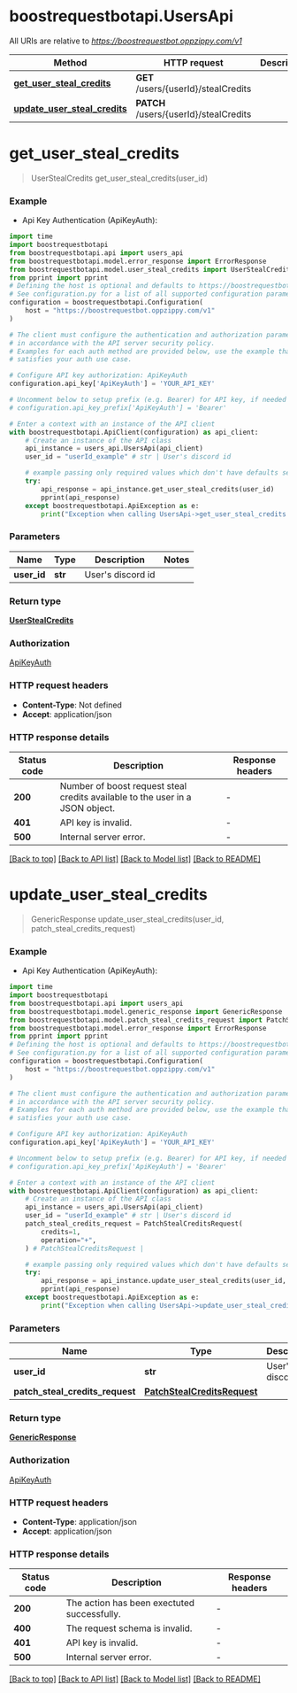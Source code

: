 # boostrequestbotapi.UsersApi

All URIs are relative to *https://boostrequestbot.oppzippy.com/v1*

Method | HTTP request | Description
------------- | ------------- | -------------
[**get_user_steal_credits**](UsersApi.md#get_user_steal_credits) | **GET** /users/{userId}/stealCredits | 
[**update_user_steal_credits**](UsersApi.md#update_user_steal_credits) | **PATCH** /users/{userId}/stealCredits | 


# **get_user_steal_credits**
> UserStealCredits get_user_steal_credits(user_id)



### Example

* Api Key Authentication (ApiKeyAuth):

```python
import time
import boostrequestbotapi
from boostrequestbotapi.api import users_api
from boostrequestbotapi.model.error_response import ErrorResponse
from boostrequestbotapi.model.user_steal_credits import UserStealCredits
from pprint import pprint
# Defining the host is optional and defaults to https://boostrequestbot.oppzippy.com/v1
# See configuration.py for a list of all supported configuration parameters.
configuration = boostrequestbotapi.Configuration(
    host = "https://boostrequestbot.oppzippy.com/v1"
)

# The client must configure the authentication and authorization parameters
# in accordance with the API server security policy.
# Examples for each auth method are provided below, use the example that
# satisfies your auth use case.

# Configure API key authorization: ApiKeyAuth
configuration.api_key['ApiKeyAuth'] = 'YOUR_API_KEY'

# Uncomment below to setup prefix (e.g. Bearer) for API key, if needed
# configuration.api_key_prefix['ApiKeyAuth'] = 'Bearer'

# Enter a context with an instance of the API client
with boostrequestbotapi.ApiClient(configuration) as api_client:
    # Create an instance of the API class
    api_instance = users_api.UsersApi(api_client)
    user_id = "userId_example" # str | User's discord id

    # example passing only required values which don't have defaults set
    try:
        api_response = api_instance.get_user_steal_credits(user_id)
        pprint(api_response)
    except boostrequestbotapi.ApiException as e:
        print("Exception when calling UsersApi->get_user_steal_credits: %s\n" % e)
```


### Parameters

Name | Type | Description  | Notes
------------- | ------------- | ------------- | -------------
 **user_id** | **str**| User&#39;s discord id |

### Return type

[**UserStealCredits**](UserStealCredits.md)

### Authorization

[ApiKeyAuth](../README.md#ApiKeyAuth)

### HTTP request headers

 - **Content-Type**: Not defined
 - **Accept**: application/json


### HTTP response details
| Status code | Description | Response headers |
|-------------|-------------|------------------|
**200** | Number of boost request steal credits available to the user in a JSON object. |  -  |
**401** | API key is invalid. |  -  |
**500** | Internal server error. |  -  |

[[Back to top]](#) [[Back to API list]](../README.md#documentation-for-api-endpoints) [[Back to Model list]](../README.md#documentation-for-models) [[Back to README]](../README.md)

# **update_user_steal_credits**
> GenericResponse update_user_steal_credits(user_id, patch_steal_credits_request)



### Example

* Api Key Authentication (ApiKeyAuth):

```python
import time
import boostrequestbotapi
from boostrequestbotapi.api import users_api
from boostrequestbotapi.model.generic_response import GenericResponse
from boostrequestbotapi.model.patch_steal_credits_request import PatchStealCreditsRequest
from boostrequestbotapi.model.error_response import ErrorResponse
from pprint import pprint
# Defining the host is optional and defaults to https://boostrequestbot.oppzippy.com/v1
# See configuration.py for a list of all supported configuration parameters.
configuration = boostrequestbotapi.Configuration(
    host = "https://boostrequestbot.oppzippy.com/v1"
)

# The client must configure the authentication and authorization parameters
# in accordance with the API server security policy.
# Examples for each auth method are provided below, use the example that
# satisfies your auth use case.

# Configure API key authorization: ApiKeyAuth
configuration.api_key['ApiKeyAuth'] = 'YOUR_API_KEY'

# Uncomment below to setup prefix (e.g. Bearer) for API key, if needed
# configuration.api_key_prefix['ApiKeyAuth'] = 'Bearer'

# Enter a context with an instance of the API client
with boostrequestbotapi.ApiClient(configuration) as api_client:
    # Create an instance of the API class
    api_instance = users_api.UsersApi(api_client)
    user_id = "userId_example" # str | User's discord id
    patch_steal_credits_request = PatchStealCreditsRequest(
        credits=1,
        operation="+",
    ) # PatchStealCreditsRequest | 

    # example passing only required values which don't have defaults set
    try:
        api_response = api_instance.update_user_steal_credits(user_id, patch_steal_credits_request)
        pprint(api_response)
    except boostrequestbotapi.ApiException as e:
        print("Exception when calling UsersApi->update_user_steal_credits: %s\n" % e)
```


### Parameters

Name | Type | Description  | Notes
------------- | ------------- | ------------- | -------------
 **user_id** | **str**| User&#39;s discord id |
 **patch_steal_credits_request** | [**PatchStealCreditsRequest**](PatchStealCreditsRequest.md)|  |

### Return type

[**GenericResponse**](GenericResponse.md)

### Authorization

[ApiKeyAuth](../README.md#ApiKeyAuth)

### HTTP request headers

 - **Content-Type**: application/json
 - **Accept**: application/json


### HTTP response details
| Status code | Description | Response headers |
|-------------|-------------|------------------|
**200** | The action has been exectuted successfully. |  -  |
**400** | The request schema is invalid. |  -  |
**401** | API key is invalid. |  -  |
**500** | Internal server error. |  -  |

[[Back to top]](#) [[Back to API list]](../README.md#documentation-for-api-endpoints) [[Back to Model list]](../README.md#documentation-for-models) [[Back to README]](../README.md)

